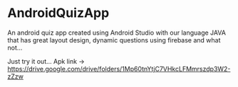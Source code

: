 # AndroidQuizApp
An android quiz app created using Android Studio with our language JAVA that has great layout design, dynamic questions using firebase and what not...

Just try it out...
Apk link -> https://drive.google.com/drive/folders/1Mp60tnYtjC7VHkcLFMmrszdp3W2-zZzw
